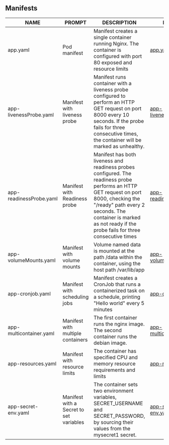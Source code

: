 
## Manifests

| NAME               | PROMPT                                              | DESCRIPTION                                                 | EXAMPLE                                              |
|-------------------------|-----------------------------------------------------|-------------------------------------------------------------|------------------------------------------------------|
| app.yaml                | Pod manifest                  | Manifest creates a single container running Nginx. The container is configured with port 80 exposed and resource limits                               | [app.yaml](https://github.com/EvgenPavlyuchek/manifest_k8s/blob/main/yaml/app.yaml)                |
| app-livenessProbe.yaml  | Manifest with liveness probe                           | Manifest runs container with a liveness probe configured to perform an HTTP GET request on port 8000 every 10 seconds. If the probe fails for three consecutive times, the container will be marked as unhealthy.                    | [app-livenessProbe.yaml](https://github.com/EvgenPavlyuchek/manifest_k8s/blob/main/yaml/app-livenessProbe.yaml)  |
| app-readinessProbe.yaml | Manifest with Readiness probe                          | Manifest has both liveness and readiness probes configured. The readiness probe performs an HTTP GET request on port 8000, checking the "/ready" path every 2 seconds. The container is marked as not ready if the probe fails for three consecutive times                  | [app-readinessProbe.yaml](https://github.com/EvgenPavlyuchek/manifest_k8s/blob/main/yaml/app-readinessProbe.yaml) |
| app-volumeMounts.yaml   | Manifest with volume mounts                            | Volume named data is mounted at the path /data within the container, using the host path /var/lib/app                         | [app-volumeMounts.yaml](https://github.com/EvgenPavlyuchek/manifest_k8s/blob/main/yaml/app-volumeMounts.yaml)   |
| app-cronjob.yaml        | Manifest with scheduling jobs                  |  Manifest creates a CronJob that runs a containerized task on a schedule, printing "Hello world" every 5 minutes                      | [app-cronjob.yaml](https://github.com/EvgenPavlyuchek/manifest_k8s/blob/main/yaml/app-cronjob.yaml)        |
| app-multicontainer.yaml | Manifest with multiple containers                         | The first container runs the nginx image. The second container runs the debian image.                      | [app-multicontainer.yaml](https://github.com/EvgenPavlyuchek/manifest_k8s/blob/main/yaml/app-multicontainer.yaml) |
| app-resources.yaml      | Manifest with resource limits           | The container has specified CPU and memory resource requirements and limits        | [app-resources.yaml](https://github.com/EvgenPavlyuchek/manifest_k8s/blob/main/yaml/app-resources.yaml)      |
| app-secret-env.yaml     | Manifest with a Secret to set variables            | The container sets two environment variables, SECRET_USERNAME and SECRET_PASSWORD, by sourcing their values from the mysecret1 secret.   | [app-secret-env.yaml](https://github.com/EvgenPavlyuchek/manifest_k8s/blob/main/yaml/app-secret-env.yaml)    |
